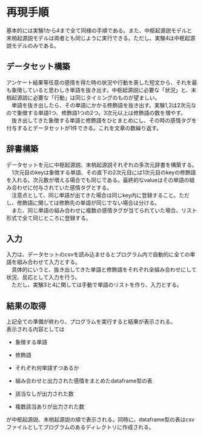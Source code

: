 # 再現手順

基本的には実験1から4まで全て同様の手順である。また、中枢起源説モデルと末梢起源説モデルは両者とも同じように実行できる。ただし、実験4は中枢起源説モデルのみである。

## データセット構築

アンケート結果等任意の感情を得た時の状況や行動を表した短文から、それを最も象徴していると思わしき単語を抜き出す。中枢起源説に必要な「状況」と、末梢起源説に必要な「行動」は同じタイミングのものが望ましい。\
　単語を抜き出したら、その単語にかかる修飾語を抜き出す。実験1,2は2次元なので象徴する単語1つ、修飾語1つの2つ。3次元以上は修飾語の数を増やす。\
　抜き出してきた象徴する単語と修飾語をひとまとめにし、その時の感情タグを付与するとデータセットが1件できる。これを文章の数繰り返す。

## 辞書構築

データセットを元に中枢起源説、末梢起源説それぞれの多次元辞書を構築する。\
　1次元目のkeyは象徴する単語、その直下の2次元目には1次元目のkeyの修飾語を入れる。次元数が増える場合でも同じである。最終的なvalueはその単語の組み合わせに付与されていた感情タグとする。\
　注意点として、同じ単語が出てきた場合は同じkey内に登録すること。ただし、修飾語に関しては修飾先の単語が同じでない場合は分ける。\
　また、同じ単語の組み合わせに複数の感情タグが当てられていた場合、リスト形式で全て同じところに登録する。

## 入力

入力は、データセットのcsvを読み込ませるとプログラム内で自動的に全ての単語を組み合わせて入力とする。\
　具体的にいうと、抜き出してきた単語と修飾語をそれぞれ全組み合わせにして状況、反応として入力を行う。\
　ただし、実験3と4に関しては手動で単語のリストを作り、入力とする。

## 結果の取得

上記全ての準備が終わり、プログラムを実行すると結果が表示される。\
表示される内容としては

-   象徴する単語

-   修飾語

-   それぞれ何単語ずつあるか

-   組み合わせと出力された感情をまとめたdataframe型の表

-   該当なしが出力された数

-   複数該当ありが出力された数

が中枢起源説、末梢起源説の順で表示される。同時に、dataframe型の表はcsvファイルとしてプログラムのあるディレクトリに作成される。
